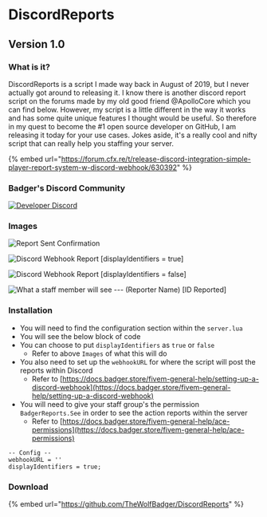 # DiscordReports

## Version 1.0

### What is it?

DiscordReports is a script I made way back in August of 2019, but I never actually got around to releasing it. I know there is another discord report script on the forums made by my old good friend @ApolloCore which you can find below. However, my script is a little different in the way it works and has some quite unique features I thought would be useful. So therefore in my quest to become the \#1 open source developer on GitHub, I am releasing it today for your use cases. Jokes aside, it's a really cool and nifty script that can really help you staffing your server.

{% embed url="https://forum.cfx.re/t/release-discord-integration-simple-player-report-system-w-discord-webhook/630392" %}

### Badger's Discord Community

[![Developer Discord](https://discordapp.com/api/guilds/597445834153525298/widget.png?style=banner4)](https://discord.com/invite/WjB5VFz)

### Images

![Report Sent Confirmation](https://i.gyazo.com/de1029ba48dc4b05d40993bf64a16add.png)

![Discord Webhook Report \[displayIdentifiers = true\]](https://i.gyazo.com/54a7edea9d7fb280c9b0c982e6403ae2.png)

![Discord Webhook Report \[displayIdentifiers = false\]](https://i.gyazo.com/a39666deca623de7df24bc0db99fc9b8.png)

![What a staff member will see --- \(Reporter Name\) \[ID Reported\]](https://i.gyazo.com/54dac4c18706dbdeda6830656c0508fa.png)

### Installation

* You will need to find the configuration section within the `server.lua`
* You will see the below block of code
* You can choose to put `displayIdentifiers` as `true` or `false`
  * Refer to above `Images` of what this will do 
* You also need to set up the `webhookURL` for where the script will post the reports within Discord
  * Refer to [https://docs.badger.store/fivem-general-help/setting-up-a-discord-webhook](https://docs.badger.store/fivem-general-help/setting-up-a-discord-webhook)
* You will need to give your staff group's the permission `BadgerReports.See` in order to see the action reports within the server
  * Refer to [https://docs.badger.store/fivem-general-help/ace-permissions](https://docs.badger.store/fivem-general-help/ace-permissions)

```text
-- Config --
webhookURL = ''
displayIdentifiers = true;
```

### Download

{% embed url="https://github.com/TheWolfBadger/DiscordReports" %}

